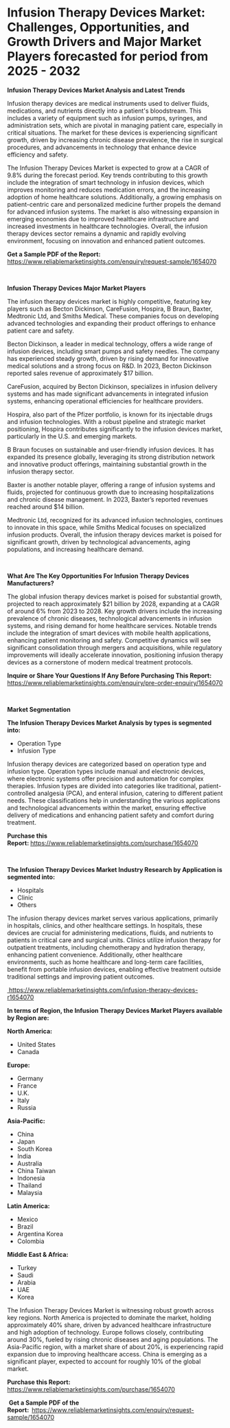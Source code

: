 <p><h1>Infusion Therapy Devices Market: Challenges, Opportunities, and Growth Drivers and Major Market Players forecasted for period from 2025 - 2032</h1></p><p><strong>Infusion Therapy Devices Market Analysis and Latest Trends</strong></p>
<p><p>Infusion therapy devices are medical instruments used to deliver fluids, medications, and nutrients directly into a patient's bloodstream. This includes a variety of equipment such as infusion pumps, syringes, and administration sets, which are pivotal in managing patient care, especially in critical situations. The market for these devices is experiencing significant growth, driven by increasing chronic disease prevalence, the rise in surgical procedures, and advancements in technology that enhance device efficiency and safety.</p><p>The Infusion Therapy Devices Market is expected to grow at a CAGR of 9.8% during the forecast period. Key trends contributing to this growth include the integration of smart technology in infusion devices, which improves monitoring and reduces medication errors, and the increasing adoption of home healthcare solutions. Additionally, a growing emphasis on patient-centric care and personalized medicine further propels the demand for advanced infusion systems. The market is also witnessing expansion in emerging economies due to improved healthcare infrastructure and increased investments in healthcare technologies. Overall, the infusion therapy devices sector remains a dynamic and rapidly evolving environment, focusing on innovation and enhanced patient outcomes.</p></p>
<p><strong>Get a Sample PDF of the Report:&nbsp;</strong> <a href="https://www.reliablemarketinsights.com/enquiry/request-sample/1654070?utm_campaign=2735&utm_medium=2&utm_source=Github&utm_content=ia&utm_term=16042025&utm_id=infusion-therapy-devices">https://www.reliablemarketinsights.com/enquiry/request-sample/1654070</a></p>
<p>&nbsp;</p>
<p><strong>Infusion Therapy Devices Major Market Players</strong></p>
<p><p>The infusion therapy devices market is highly competitive, featuring key players such as Becton Dickinson, CareFusion, Hospira, B Braun, Baxter, Medtronic Ltd, and Smiths Medical. These companies focus on developing advanced technologies and expanding their product offerings to enhance patient care and safety.</p><p>Becton Dickinson, a leader in medical technology, offers a wide range of infusion devices, including smart pumps and safety needles. The company has experienced steady growth, driven by rising demand for innovative medical solutions and a strong focus on R&D. In 2023, Becton Dickinson reported sales revenue of approximately $17 billion.</p><p>CareFusion, acquired by Becton Dickinson, specializes in infusion delivery systems and has made significant advancements in integrated infusion systems, enhancing operational efficiencies for healthcare providers. </p><p>Hospira, also part of the Pfizer portfolio, is known for its injectable drugs and infusion technologies. With a robust pipeline and strategic market positioning, Hospira contributes significantly to the infusion devices market, particularly in the U.S. and emerging markets.</p><p>B Braun focuses on sustainable and user-friendly infusion devices. It has expanded its presence globally, leveraging its strong distribution network and innovative product offerings, maintaining substantial growth in the infusion therapy sector.</p><p>Baxter is another notable player, offering a range of infusion systems and fluids, projected for continuous growth due to increasing hospitalizations and chronic disease management. In 2023, Baxter’s reported revenues reached around $14 billion.</p><p>Medtronic Ltd, recognized for its advanced infusion technologies, continues to innovate in this space, while Smiths Medical focuses on specialized infusion products. Overall, the infusion therapy devices market is poised for significant growth, driven by technological advancements, aging populations, and increasing healthcare demand.</p></p>
<p>&nbsp;</p>
<p><strong>What Are The Key Opportunities For Infusion Therapy Devices Manufacturers?</strong></p>
<p><p>The global infusion therapy devices market is poised for substantial growth, projected to reach approximately $21 billion by 2028, expanding at a CAGR of around 6% from 2023 to 2028. Key growth drivers include the increasing prevalence of chronic diseases, technological advancements in infusion systems, and rising demand for home healthcare services. Notable trends include the integration of smart devices with mobile health applications, enhancing patient monitoring and safety. Competitive dynamics will see significant consolidation through mergers and acquisitions, while regulatory improvements will ideally accelerate innovation, positioning infusion therapy devices as a cornerstone of modern medical treatment protocols.</p></p>
<p><strong>Inquire or Share Your Questions If Any Before Purchasing This Report:</strong> <a href="https://www.reliablemarketinsights.com/enquiry/pre-order-enquiry/1654070?utm_campaign=2735&utm_medium=2&utm_source=Github&utm_content=ia&utm_term=16042025&utm_id=infusion-therapy-devices">https://www.reliablemarketinsights.com/enquiry/pre-order-enquiry/1654070</a></p>
<p>&nbsp;</p>
<p><strong>Market Segmentation</strong></p>
<p><strong>The Infusion Therapy Devices Market Analysis by types is segmented into:</strong></p>
<p><ul><li>Operation Type</li><li>Infusion Type</li></ul></p>
<p><p>Infusion therapy devices are categorized based on operation type and infusion type. Operation types include manual and electronic devices, where electronic systems offer precision and automation for complex therapies. Infusion types are divided into categories like traditional, patient-controlled analgesia (PCA), and enteral infusion, catering to different patient needs. These classifications help in understanding the various applications and technological advancements within the market, ensuring effective delivery of medications and enhancing patient safety and comfort during treatment.</p></p>
<p><strong>Purchase this Report:&nbsp;</strong><a href="https://www.reliablemarketinsights.com/purchase/1654070?utm_campaign=2735&utm_medium=2&utm_source=Github&utm_content=ia&utm_term=16042025&utm_id=infusion-therapy-devices">https://www.reliablemarketinsights.com/purchase/1654070</a></p>
<p>&nbsp;</p>
<p><strong>The Infusion Therapy Devices Market Industry Research by Application is segmented into:</strong></p>
<p><ul><li>Hospitals</li><li>Clinic</li><li>Others</li></ul></p>
<p><p>The infusion therapy devices market serves various applications, primarily in hospitals, clinics, and other healthcare settings. In hospitals, these devices are crucial for administering medications, fluids, and nutrients to patients in critical care and surgical units. Clinics utilize infusion therapy for outpatient treatments, including chemotherapy and hydration therapy, enhancing patient convenience. Additionally, other healthcare environments, such as home healthcare and long-term care facilities, benefit from portable infusion devices, enabling effective treatment outside traditional settings and improving patient outcomes.</p></p>
<p><a href="https://www.reliablemarketinsights.com/infusion-therapy-devices-r1654070?utm_campaign=2735&utm_medium=2&utm_source=Github&utm_content=ia&utm_term=16042025&utm_id=infusion-therapy-devices">&nbsp;https://www.reliablemarketinsights.com/infusion-therapy-devices-r1654070</a></p>
<p><strong>In terms of Region, the Infusion Therapy Devices Market Players available by Region are:</strong></p>
<p>
    <p> <strong> North America: </strong>
        <ul>
            <li>United States</li>
            <li>Canada</li>
        </ul>
        </p> 
    <p> <strong> Europe: </strong>
        <ul>
            <li>Germany</li>
            <li>France</li>
            <li>U.K.</li>
            <li>Italy</li>
            <li>Russia</li>
        </ul>
        </p> 
    <p> <strong> Asia-Pacific: </strong>
        <ul>
            <li>China</li>
            <li>Japan</li>
            <li>South Korea</li>
            <li>India</li>
            <li>Australia</li>
            <li>China Taiwan</li>
            <li>Indonesia</li>
            <li>Thailand</li>
            <li>Malaysia</li>
        </ul>
        </p> 
    <p> <strong> Latin America: </strong>
        <ul>
            <li>Mexico</li>
            <li>Brazil</li>
            <li>Argentina Korea</li>
            <li>Colombia</li>
        </ul>
        </p> 
    <p> <strong> Middle East & Africa: </strong>
        <ul>
            <li>Turkey</li>
            <li>Saudi</li>
            <li>Arabia</li>
            <li>UAE</li>
            <li>Korea</li>
        </ul>
    </p>
    </p>
<p><p>The Infusion Therapy Devices Market is witnessing robust growth across key regions. North America is projected to dominate the market, holding approximately 40% share, driven by advanced healthcare infrastructure and high adoption of technology. Europe follows closely, contributing around 30%, fueled by rising chronic diseases and aging populations. The Asia-Pacific region, with a market share of about 20%, is experiencing rapid expansion due to improving healthcare access. China is emerging as a significant player, expected to account for roughly 10% of the global market.</p></p>
<p><strong>Purchase this Report: </strong><a href="https://www.reliablemarketinsights.com/purchase/1654070?utm_campaign=2735&utm_medium=2&utm_source=Github&utm_content=ia&utm_term=16042025&utm_id=infusion-therapy-devices">https://www.reliablemarketinsights.com/purchase/1654070</a></p>
<p>&nbsp;<strong>Get a Sample PDF of the Report:&nbsp;&nbsp;</strong><a href="https://www.reliablemarketinsights.com/enquiry/request-sample/1654070?utm_campaign=2735&utm_medium=2&utm_source=Github&utm_content=ia&utm_term=16042025&utm_id=infusion-therapy-devices">https://www.reliablemarketinsights.com/enquiry/request-sample/1654070</a></p>
<p><strong></strong></p>
<p><p></p><p></p><p></p></p>